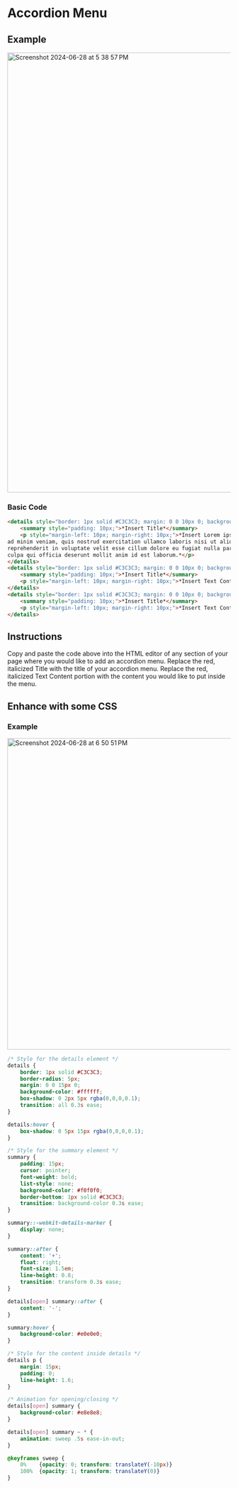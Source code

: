 # Accordion Menu

## Example

<img width="990" alt="Screenshot 2024-06-28 at 5 38 57 PM" src="https://github.com/neriais/Instructional_Learning-Design/assets/57377953/0be5dc43-3b77-4bf3-af11-2ece75e0dcc8">


### Basic Code

```html
<details style="border: 1px solid #C3C3C3; margin: 0 0 10px 0; background-color: #ffffff;">
    <summary style="padding: 10px;">*Insert Title*</summary>
    <p style="margin-left: 10px; margin-right: 10px;">*Insert Lorem ipsum dolor sit amet, consectetur adipiscing elit, sed do eiusmod tempor incididunt ut labore et dolore magna aliqua. Ut enim
ad minim veniam, quis nostrud exercitation ullamco laboris nisi ut aliquip ex ea commodo consequat. Duis aute irure dolor in
reprehenderit in voluptate velit esse cillum dolore eu fugiat nulla pariatur. Excepteur sint occaecat cupidatat non proident, sunt in
culpa qui officia deserunt mollit anim id est laborum.*</p>
</details>
<details style="border: 1px solid #C3C3C3; margin: 0 0 10px 0; background-color: #ffffff;">
    <summary style="padding: 10px;">*Insert Title*</summary>
    <p style="margin-left: 10px; margin-right: 10px;">*Insert Text Content*</p>
</details>
<details style="border: 1px solid #C3C3C3; margin: 0 0 10px 0; background-color: #ffffff;">
    <summary style="padding: 10px;">*Insert Title*</summary>
    <p style="margin-left: 10px; margin-right: 10px;">*Insert Text Content*</p>
</details>
```
## Instructions
Copy and paste the code above into the HTML editor of any section of your page where you would like to add an accordion menu. Replace the red, italicized Title with the title of your accordion menu. Replace the red, italicized Text Content portion with the content you would like to put inside the menu.

## Enhance with some CSS

### Example
<img width="701" alt="Screenshot 2024-06-28 at 6 50 51 PM" src="https://github.com/neriais/Instructional_Learning-Design/assets/57377953/d7d23493-e586-4e1c-9a26-a8a160f5191c">



```css
/* Style for the details element */
details {
    border: 1px solid #C3C3C3;
    border-radius: 5px;
    margin: 0 0 15px 0;
    background-color: #ffffff;
    box-shadow: 0 2px 5px rgba(0,0,0,0.1);
    transition: all 0.3s ease;
}

details:hover {
    box-shadow: 0 5px 15px rgba(0,0,0,0.1);
}

/* Style for the summary element */
summary {
    padding: 15px;
    cursor: pointer;
    font-weight: bold;
    list-style: none;
    background-color: #f0f0f0;
    border-bottom: 1px solid #C3C3C3;
    transition: background-color 0.3s ease;
}

summary::-webkit-details-marker {
    display: none;
}

summary::after {
    content: '+';
    float: right;
    font-size: 1.5em;
    line-height: 0.8;
    transition: transform 0.3s ease;
}

details[open] summary::after {
    content: '-';
}

summary:hover {
    background-color: #e0e0e0;
}

/* Style for the content inside details */
details p {
    margin: 15px;
    padding: 0;
    line-height: 1.6;
}

/* Animation for opening/closing */
details[open] summary {
    background-color: #e8e8e8;
}

details[open] summary ~ * {
    animation: sweep .5s ease-in-out;
}

@keyframes sweep {
    0%    {opacity: 0; transform: translateY(-10px)}
    100%  {opacity: 1; transform: translateY(0)}
}
```
